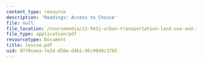 ```yaml
---
content_type: resource
description: 'Readings: Access to Choice'
file: null
file_location: /coursemedia/11-943j-urban-transportation-land-use-and-the-environment-spring-2002/9770ceeafe2dd58ed4b195c9049c3703_levine.pdf
file_type: application/pdf
resourcetype: Document
title: levine.pdf
uid: 9770ceea-fe2d-d58e-d4b1-95c9049c3703
---
```

